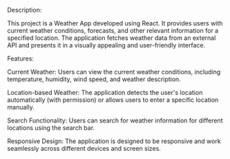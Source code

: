 Description:

This project is a Weather App developed using React. It provides users with current weather conditions, forecasts, and other relevant information for a specified location. The application fetches weather data from an external API and presents it in a visually appealing and user-friendly interface.

Features:

Current Weather: Users can view the current weather conditions, including temperature, humidity, wind speed, and weather description.

Location-based Weather: The application detects the user's location automatically (with permission) or allows users to enter a specific location manually.

Search Functionality: Users can search for weather information for different locations using the search bar.

Responsive Design: The application is designed to be responsive and work seamlessly across different devices and screen sizes.

